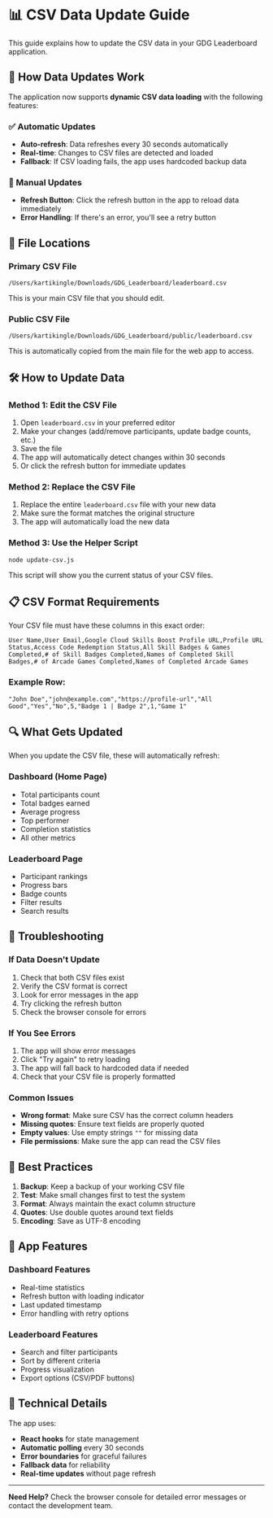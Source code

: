 # 📊 CSV Data Update Guide

This guide explains how to update the CSV data in your GDG Leaderboard application.

## 🔄 How Data Updates Work

The application now supports **dynamic CSV data loading** with the following features:

### ✅ Automatic Updates
- **Auto-refresh**: Data refreshes every 30 seconds automatically
- **Real-time**: Changes to CSV files are detected and loaded
- **Fallback**: If CSV loading fails, the app uses hardcoded backup data

### 🎯 Manual Updates
- **Refresh Button**: Click the refresh button in the app to reload data immediately
- **Error Handling**: If there's an error, you'll see a retry button

## 📁 File Locations

### Primary CSV File
```
/Users/kartikingle/Downloads/GDG_Leaderboard/leaderboard.csv
```
This is your main CSV file that you should edit.

### Public CSV File
```
/Users/kartikingle/Downloads/GDG_Leaderboard/public/leaderboard.csv
```
This is automatically copied from the main file for the web app to access.

## 🛠️ How to Update Data

### Method 1: Edit the CSV File
1. Open `leaderboard.csv` in your preferred editor
2. Make your changes (add/remove participants, update badge counts, etc.)
3. Save the file
4. The app will automatically detect changes within 30 seconds
5. Or click the refresh button for immediate updates

### Method 2: Replace the CSV File
1. Replace the entire `leaderboard.csv` file with your new data
2. Make sure the format matches the original structure
3. The app will automatically load the new data

### Method 3: Use the Helper Script
```bash
node update-csv.js
```
This script will show you the current status of your CSV files.

## 📋 CSV Format Requirements

Your CSV file must have these columns in this exact order:

```csv
User Name,User Email,Google Cloud Skills Boost Profile URL,Profile URL Status,Access Code Redemption Status,All Skill Badges & Games Completed,# of Skill Badges Completed,Names of Completed Skill Badges,# of Arcade Games Completed,Names of Completed Arcade Games
```

### Example Row:
```csv
"John Doe","john@example.com","https://profile-url","All Good","Yes","No",5,"Badge 1 | Badge 2",1,"Game 1"
```

## 🔍 What Gets Updated

When you update the CSV file, these will automatically refresh:

### Dashboard (Home Page)
- Total participants count
- Total badges earned
- Average progress
- Top performer
- Completion statistics
- All other metrics

### Leaderboard Page
- Participant rankings
- Progress bars
- Badge counts
- Filter results
- Search results

## 🚨 Troubleshooting

### If Data Doesn't Update
1. Check that both CSV files exist
2. Verify the CSV format is correct
3. Look for error messages in the app
4. Try clicking the refresh button
5. Check the browser console for errors

### If You See Errors
1. The app will show error messages
2. Click "Try again" to retry loading
3. The app will fall back to hardcoded data if needed
4. Check that your CSV file is properly formatted

### Common Issues
- **Wrong format**: Make sure CSV has the correct column headers
- **Missing quotes**: Ensure text fields are properly quoted
- **Empty values**: Use empty strings `""` for missing data
- **File permissions**: Make sure the app can read the CSV files

## 🎯 Best Practices

1. **Backup**: Keep a backup of your working CSV file
2. **Test**: Make small changes first to test the system
3. **Format**: Always maintain the exact column structure
4. **Quotes**: Use double quotes around text fields
5. **Encoding**: Save as UTF-8 encoding

## 📱 App Features

### Dashboard Features
- Real-time statistics
- Refresh button with loading indicator
- Last updated timestamp
- Error handling with retry options

### Leaderboard Features
- Search and filter participants
- Sort by different criteria
- Progress visualization
- Export options (CSV/PDF buttons)

## 🔧 Technical Details

The app uses:
- **React hooks** for state management
- **Automatic polling** every 30 seconds
- **Error boundaries** for graceful failures
- **Fallback data** for reliability
- **Real-time updates** without page refresh

---

**Need Help?** Check the browser console for detailed error messages or contact the development team.
